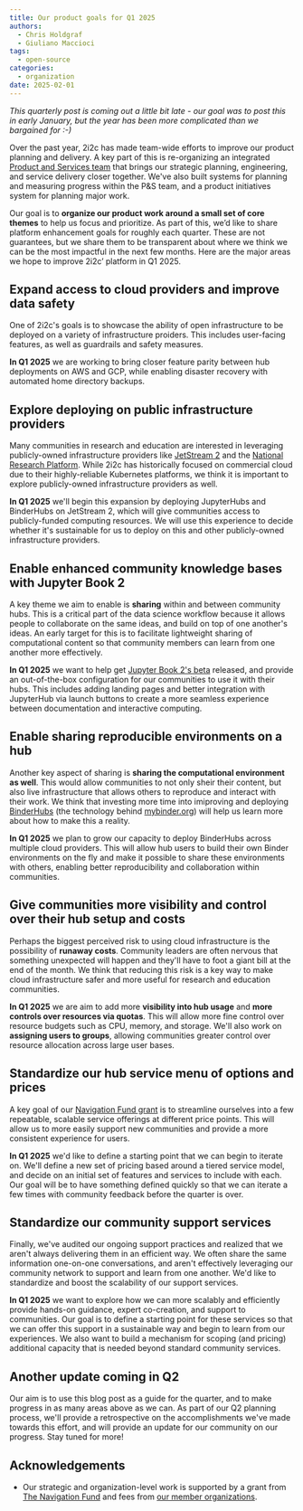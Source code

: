 ```yaml
---
title: Our product goals for Q1 2025
authors:
  - Chris Holdgraf
  - Giuliano Maccioci
tags:
  - open-source
categories:
  - organization
date: 2025-02-01
---
```


*This quarterly post is coming out a little bit late - our goal was to post this in early January, but the year has been more complicated than we bargained for :-)*

Over the past year, 2i2c has made team-wide efforts to improve our product planning and delivery. A key part of this is re-organizing an integrated [Product and Services team](https://compass.2i2c.org/product-and-services/) that brings our strategic planning, engineering, and service delivery closer together. We've also built systems for planning and measuring progress within the P&S team, and a product initiatives system for planning major work.

Our goal is to **organize our product work around a small set of core themes** to help us focus and prioritize. As part of this, we’d like to share platform enhancement goals for roughly each quarter. These are not guarantees, but we share them to be transparent about where we think we can be the most impactful in the next few months. Here are the major areas we hope to improve 2i2c’ platform in Q1 2025.

## Expand access to cloud providers and improve data safety

One of 2i2c's goals is to showcase the ability of open infrastructure to be deployed on a variety of infrastructure proiders. This includes user-facing features, as well as guardrails and safety measures.

**In Q1 2025** we are working to bring closer feature parity between hub deployments on AWS and GCP, while enabling disaster recovery with automated home directory backups. 

## Explore deploying on public infrastructure providers

Many communities in research and education are interested in leveraging publicly-owned infrastructure providers like [JetStream 2](https://jetstream-cloud.org/index.html) and the [National Research Platform](https://nationalresearchplatform.org/). While 2i2c has historically focused on commercial cloud due to their highly-reliable Kubernetes platforms, we think it is important to explore publicly-owned infrastructure providers as well.

**In Q1 2025** we'll begin this expansion by deploying JupyterHubs and BinderHubs on JetStream 2, which will give communities access to publicly-funded computing resources. We will use this experience to decide whether it's sustainable for us to deploy on this and other publicly-owned infrastructure providers.

## Enable enhanced community knowledge bases with Jupyter Book 2

A key theme we aim to enable is **sharing** within and between community hubs. This is a critical part of the data science workflow because it allows people to collaborate on the same ideas, and build on top of one another's ideas. An early target for this is to facilitate lightweight sharing of computational content so that community members can learn from one another more effectively.

**In Q1 2025** we want to help get [Jupyter Book 2's beta](https://next.jupyterbook.org) released, and provide an out-of-the-box configuration for our communities to use it with their hubs. This includes adding landing pages and better integration with JupyterHub via launch buttons to create a more seamless experience between documentation and interactive computing.

## Enable sharing reproducible environments on a hub

Another key aspect of sharing is **sharing the computational environment as well**. This would allow communities to not only sheir their content, but also live infrastructure that allows others to reproduce and interact with their work. We think that investing more time into imiproving and deploying [BinderHubs](https://binderhub.readthedocs.io/en/latest/) (the technology behind [mybinder.org](https://mybinder.org)) will help us learn more about how to make this a reality.

**In Q1 2025** we plan to grow our capacity to deploy BinderHubs across multiple cloud providers. This will allow hub users to build their own Binder environments on the fly and make it possible to share these environments with others, enabling better reproducibility and collaboration within communities.

## Give communities more visibility and control over their hub setup and costs

Perhaps the biggest perceived risk to using cloud infrastructure is the possibility of **runaway costs**. Community leaders are often nervous that something unexpected will happen and they'll have to foot a giant bill at the end of the month. We think that reducing this risk is a key way to make cloud infrastructure safer and more useful for research and education communities.

**In Q1 2025** we are aim to add more **visibility into hub usage** and **more controls over resources via quotas**. This will allow more fine control over resource budgets such as CPU, memory, and storage. We'll also work on **assigning users to groups**, allowing communities greater control over resource allocation across large user bases.

## Standardize our hub service menu of options and prices

A key goal of our [Navigation Fund grant](../2024/funding-navigation/index.md) is to streamline ourselves into a few repeatable, scalable service offerings at different price points. This will allow us to more easily support new communities and provide a more consistent experience for users.

**In Q1 2025** we'd like to define a starting point that we can begin to iterate on. We'll define a new set of pricing based around a tiered service model, and decide on an initial set of features and services to include with each. Our goal will be to have something defined quickly so that we can iterate a few times with community feedback before the quarter is over.

## Standardize our community support services

Finally, we've audited our ongoing support practices and realized that we aren't always delivering them in an efficient way. We often share the same information one-on-one conversations, and aren't effectively leveraging our community network to support and learn from one another. We'd like to standardize and boost the scalability of our support services.

**In Q1 2025** we want to explore how we can more scalably and efficiently provide hands-on guidance, expert co-creation, and support to communities. Our goal is to define a starting point for these services so that we can offer this support in a sustainable way and begin to learn from our experiences. We also want to build a mechanism for scoping (and pricing) additional capacity that is needed beyond standard community services.

## Another update coming in Q2

Our aim is to use this blog post as a guide for the quarter, and to make progress in as many areas above as we can. As part of our Q2 planning process, we'll provide a retrospective on the accomplishments we've made towards this effort, and will provide an update for our community on our progress. Stay tuned for more!

## Acknowledgements

- Our strategic and organization-level work is supported by a grant from [The Navigation Fund](../../../collaborators/navigation/) and fees from [our member organizations](../../../members/).
